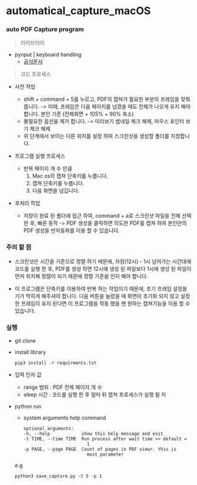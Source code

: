 # automatical_capture_macOS

### auto PDF Capture program
> 라이브러리
- pynput | keyboard handling
    - [공식문서](https://pynput.readthedocs.io/en/latest/keyboard.html)

> 코드 프로세스
- 사전 작업
    - shift + command + 5를 누르고, PDF의 캡쳐가 필요한 부분의 프레임을 맞춰줍니다. -> 이때, 프레임은 다음 페이지를 넘겼을 때도 전체가 나오게 유지 해야 합니다. 본인 기준 (전체화면 + 105% + 90% 축소)
    - 불필요한 옵션을 제거 합니다. -> 미리보기 썸네일 체크 해제, 마우스 포인터 보기 체크 해제
    - 위 단계에서 보이는 다른 위치를 설정 하여 스크린샷을 생성할 폴더를 지정합니다.

    
- 프로그램 실행 프로세스
    - 반복 페이지 개 수 만큼
        1. Mac os의 캡쳐 단축키를 누릅니다.
        2. 캡쳐 단축키를 누릅니다.
        3. 다음 화면을 넘깁니다.


- 후처리 작업
    - 저장이 완료 된 폴더에 접근 하여, command + a로 스크린샷 파일을 전체 선택 한 후, 빠른 동작 -> PDF 생성을 클릭하면 의도한 PDF를 캡쳐 하여 본인만의 PDF 생성을 반자동화를 이용 할 수 있습니다.

### 주의 할 점
- 스크린샷은 시간을 기준으로 정렬 하기 때문에, 자정(12시) - 1시 넘어가는 시간대에 코드를 실행 한 후, PDF를 생성 하면 12시에 생성 된 파일보다 1시에 생성 된 파일이 먼저 위치해 정렬이 되기 때문에 정렬 기준을 인지 해야 합니다.

- 이 프로그램은 단축키를 이용하여 반복 하는 작업이기 때문에, 초기 프레임 설정을 기가 막히게 해주셔야 합니다. 다음 버튼을 눌렀을 때 화면이 초기화 되지 않고 설정한 프레임이 유지 된다면 이 프로그램을 작동 했을 땐 원하는 캡쳐기능을 이용 할 수 있습니다.


### 실행
- git clone
- install library
    ```
    pip3 install -r requirments.txt
    ```
- 입력 인자 값
    - range 범위 : PDF 전체 페이지 개 수
    - sleep 시간 : 코드를 실행 한 후 얼마 뒤 캡쳐 프로세스가 실행 될 지
    
- python run
    - system arguments help command
        ```
        optional arguments:
        -h, --help            show this help message and exit
        -t TIME, --time TIME  Run process after wait time >> default =
                                1
        -p PAGE, --page PAGE  Count of pages in PDF viewr. this is
                                most parameter
        ```

    e.g                    
    ```
    python3 save_capture.py -t 5 -p 1
    ```
